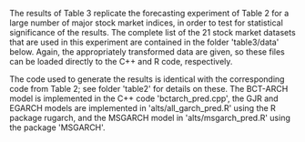 The results of Table 3 replicate the forecasting experiment of Table 2 for a large number of major stock market indices, in order to test for statistical significance of the results. The complete list of the 21  stock market datasets that are used in this experiment are contained in the folder 'table3/data' below. Again, the appropriately transformed data are given, so these files can be loaded directly to the C++ and R code, respectively.

The code used to generate the results is identical with the corresponding code from Table 2; see folder 'table2' for details on these. The BCT-ARCH model is implemented in the C++ code 'bctarch_pred.cpp', the GJR and EGARCH models are implemented in 'alts/all_garch_pred.R' using the R package rugarch, and the MSGARCH model in 'alts/msgarch_pred.R' using the package 'MSGARCH'. 


